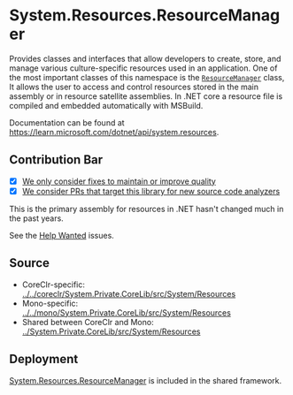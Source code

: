 # System.Resources.ResourceManager
Provides classes and interfaces that allow developers to create, store, and manage various culture-specific resources used in an application. One of the most important classes of this namespace is the [`ResourceManager`](https://learn.microsoft.com/dotnet/api/system.resources.resourcemanager) class, It allows the user to access and control resources stored in the main assembly or in resource satellite assemblies. In .NET core a resource file is compiled and embedded automatically with MSBuild.

Documentation can be found at https://learn.microsoft.com/dotnet/api/system.resources.

## Contribution Bar
- [x] [We only consider fixes to maintain or improve quality](../../libraries/README.md#primary-bar)
- [x] [We consider PRs that target this library for new source code analyzers](../../libraries/README.md#secondary-bars)

This is the primary assembly for resources in .NET hasn't changed much in the past years.

See the [Help Wanted](https://github.com/dotnet/runtime/issues?q=is%3Aissue+is%3Aopen+label%3A%22help+wanted%22+label%3Aarea-System.Resources) issues.

## Source

* CoreClr-specific: [../../coreclr/System.Private.CoreLib/src/System/Resources](../../coreclr/System.Private.CoreLib/src/System/Resources)
* Mono-specific: [../../mono/System.Private.CoreLib/src/System/Resources](../../mono/System.Private.CoreLib/src/System/Resources)
* Shared between CoreClr and Mono: [../System.Private.CoreLib/src/System/Resources](../System.Private.CoreLib/src/System/Resources)

## Deployment
[System.Resources.ResourceManager](https://www.nuget.org/packages/System.Resources.ResourceManager) is included in the shared framework.